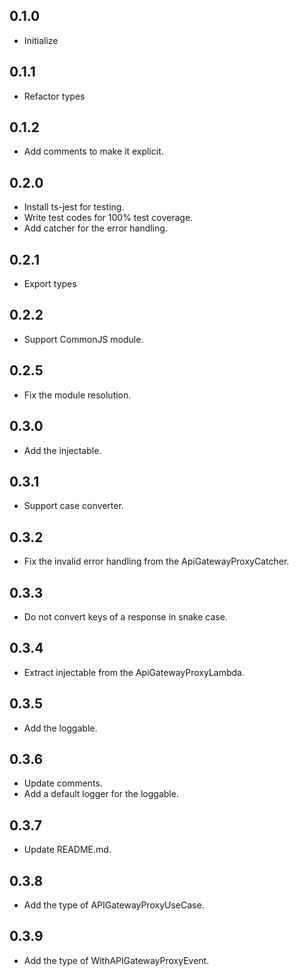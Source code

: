 ## 0.1.0

- Initialize

## 0.1.1

- Refactor types

## 0.1.2

- Add comments to make it explicit.

## 0.2.0

- Install ts-jest for testing.
- Write test codes for 100% test coverage.
- Add catcher for the error handling.

## 0.2.1

- Export types

## 0.2.2

- Support CommonJS module.

## 0.2.5

- Fix the module resolution.

## 0.3.0

- Add the injectable.

## 0.3.1

- Support case converter.

## 0.3.2

- Fix the invalid error handling from the ApiGatewayProxyCatcher.

## 0.3.3

- Do not convert keys of a response in snake case.

## 0.3.4

- Extract injectable from the ApiGatewayProxyLambda.

## 0.3.5

- Add the loggable.

## 0.3.6

- Update comments.
- Add a default logger for the loggable.

## 0.3.7

- Update README.md.

## 0.3.8

- Add the type of APIGatewayProxyUseCase.

## 0.3.9

- Add the type of WithAPIGatewayProxyEvent.

